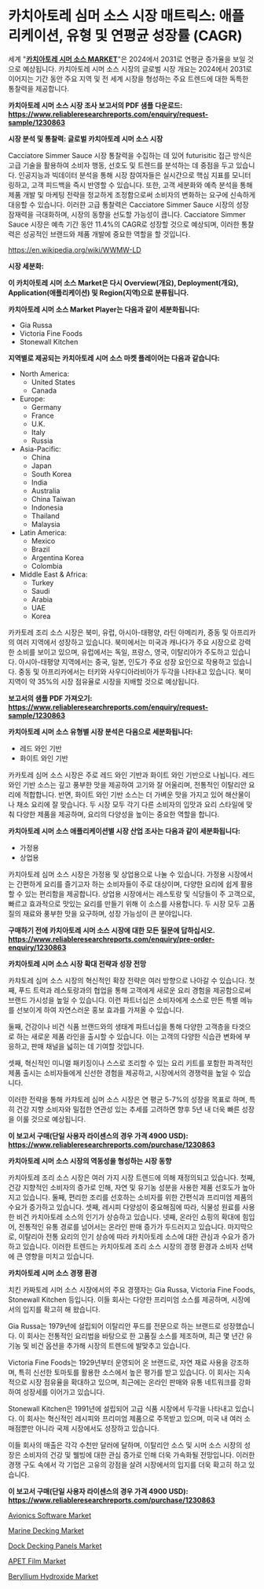 <p><h1>카치아토레 심머 소스 시장 매트릭스: 애플리케이션, 유형 및 연평균 성장률 (CAGR)</h1></p><p>세계 "<strong><a href="https://www.reliableresearchreports.com/cacciatore-simmer-sauce-r1230863?utm_campaign=106&utm_medium=8&utm_source=Github&utm_content=ia&utm_term=14112024&utm_id=cacciatore-simmer-sauce">카치아토레 시머 소스 MARKET</a></strong>"은 2024에서 2031로 연평균 증가율을 보일 것으로 예상됩니다. 카치아토레 시머 소스 시장의 글로벌 시장 개요는 2024에서 2031로 이어지는 기간 동안 주요 지역 및 전 세계 시장을 형성하는 주요 트렌드에 대한 독특한 통찰력을 제공합니다.</p>
<p><strong>카치아토레 시머 소스 시장 조사 보고서의 PDF 샘플 다운로드: <a href="https://www.reliableresearchreports.com/enquiry/request-sample/1230863?utm_campaign=106&utm_medium=8&utm_source=Github&utm_content=ia&utm_term=14112024&utm_id=cacciatore-simmer-sauce">https://www.reliableresearchreports.com/enquiry/request-sample/1230863</a></strong></p>
<p><strong>시장 분석 및 통찰력: 글로벌 카치아토레 시머 소스 시장</strong></p>
<p><p>Cacciatore Simmer Sauce 시장 통찰력을 수집하는 데 있어 futurisitic 접근 방식은 고급 기술을 활용하여 소비자 행동, 선호도 및 트렌드를 분석하는 데 중점을 두고 있습니다. 인공지능과 빅데이터 분석을 통해 시장 참여자들은 실시간으로 핵심 지표를 모니터링하고, 고객 피드백을 즉시 반영할 수 있습니다. 또한, 고객 세분화와 예측 분석을 통해 제품 개발 및 마케팅 전략을 정교하게 조정함으로써 소비자의 변화하는 요구에 신속하게 대응할 수 있습니다. 이러한 고급 통찰력은 Cacciatore Simmer Sauce 시장의 성장 잠재력을 극대화하며, 시장의 동향을 선도할 가능성이 큽니다. Cacciatore Simmer Sauce 시장은 예측 기간 동안 11.4%의 CAGR로 성장할 것으로 예상되며, 이러한 통찰력은 성공적인 브랜드와 제품 개발에 중요한 역할을 할 것입니다.</p></p>
<p><a href="%7CAUTHORITHY_DOMAIN_URL%7C?utm_campaign=106&utm_medium=8&utm_source=Github&utm_content=ia&utm_term=14112024&utm_id=cacciatore-simmer-sauce">https://en.wikipedia.org/wiki/WWMW-LD</a></p>
<p><strong>시장 세분화:</strong></p>
<p><strong>이 카치아토레 시머 소스 Market은 다시 Overview(개요), Deployment(개요), Application(애플리케이션) 및 Region(지역)으로 분류됩니다.</strong></p>
<p><strong>카치아토레 시머 소스 Market Player는 다음과 같이 세분화됩니다:</strong></p>
<p><ul><li>Gia Russa</li><li>Victoria Fine Foods</li><li>Stonewall Kitchen</li></ul></p>
<p><strong>지역별로 제공되는 카치아토레 시머 소스 마켓 플레이어는 다음과 같습니다:</strong></p>
<p><ul>
    <li>
        North America:
        <ul>
            <li>United States</li>
            <li>Canada</li>
        </ul>
    </li>
    <li>
        Europe:
        <ul>
            <li>Germany</li>
            <li>France</li>
            <li>U.K.</li>
            <li>Italy</li>
            <li>Russia</li>
        </ul>
    </li>
    <li>
        Asia-Pacific:
        <ul>
            <li>China</li>
            <li>Japan</li>
            <li>South Korea</li>
            <li>India</li>
            <li>Australia</li>
            <li>China Taiwan</li>
            <li>Indonesia</li>
            <li>Thailand</li>
            <li>Malaysia</li>
        </ul>
    </li>
    <li>
        Latin America:
        <ul>
            <li>Mexico</li>
            <li>Brazil</li>
            <li>Argentina Korea</li>
            <li>Colombia</li>
        </ul>
    </li>
    <li>
        Middle East & Africa:
        <ul>
            <li>Turkey</li>
            <li>Saudi</li>
            <li>Arabia</li>
            <li>UAE</li>
            <li>Korea</li>
        </ul>
    </li>
    </ul></p>
<p><p>카카토레 조리 소스 시장은 북미, 유럽, 아시아-태평양, 라틴 아메리카, 중동 및 아프리카의 여러 지역에서 성장하고 있습니다. 북미에서는 미국과 캐나다가 주요 시장으로 강력한 소비를 보이고 있으며, 유럽에서는 독일, 프랑스, 영국, 이탈리아가 주도하고 있습니다. 아시아-태평양 지역에서는 중국, 일본, 인도가 주요 성장 요인으로 작용하고 있습니다. 중동 및 아프리카에서는 터키와 사우디아라비아가 두각을 나타내고 있습니다. 북미 지역이 약 35%의 시장 점유율로 시장을 지배할 것으로 예상됩니다.</p></p>
<p><strong>보고서의 샘플 PDF 가져오기: <a href="https://www.reliableresearchreports.com/enquiry/request-sample/1230863?utm_campaign=106&utm_medium=8&utm_source=Github&utm_content=ia&utm_term=14112024&utm_id=cacciatore-simmer-sauce">https://www.reliableresearchreports.com/enquiry/request-sample/1230863</a></strong></p>
<p><strong>카치아토레 시머 소스 유형별 시장 분석은 다음으로 세분화됩니다:</strong></p>
<p><ul><li>레드 와인 기반</li><li>화이트 와인 기반</li></ul></p>
<p><p>카카토레 심머 소스 시장은 주로 레드 와인 기반과 화이트 와인 기반으로 나뉩니다. 레드 와인 기반 소스는 깊고 풍부한 맛을 제공하여 고기와 잘 어울리며, 전통적인 이탈리안 요리에 적합합니다. 반면, 화이트 와인 기반 소스는 더 가벼운 맛을 가지고 있어 해산물이나 채소 요리에 잘 맞습니다. 두 시장 모두 각기 다른 소비자의 입맛과 요리 스타일에 맞춰 다양한 제품을 제공하며, 요리의 다양성을 높이는 중요한 역할을 합니다.</p></p>
<p><strong>카치아토레 시머 소스 애플리케이션별 시장 산업 조사는 다음과 같이 세분화됩니다:</strong></p>
<p><ul><li>가정용</li><li>상업용</li></ul></p>
<p><p>카치아토레 심머 소스 시장은 가정용 및 상업용으로 나눌 수 있습니다. 가정용 시장에서는 간편하게 요리를 즐기고자 하는 소비자들이 주로 대상이며, 다양한 요리에 쉽게 활용할 수 있는 편리함을 제공합니다. 상업용 시장에서는 레스토랑 및 식당들이 주 고객으로, 빠르고 효과적으로 맛있는 요리를 만들기 위해 이 소스를 사용합니다. 두 시장 모두 고품질의 재료와 풍부한 맛을 요구하며, 성장 가능성이 큰 분야입니다.</p></p>
<p><strong>구매하기 전에 카치아토레 시머 소스 시장에 대한 모든 질문에 답하십시오. <a href="https://www.reliableresearchreports.com/enquiry/pre-order-enquiry/1230863?utm_campaign=106&utm_medium=8&utm_source=Github&utm_content=ia&utm_term=14112024&utm_id=cacciatore-simmer-sauce">https://www.reliableresearchreports.com/enquiry/pre-order-enquiry/1230863</a></strong></p>
<p><strong>카치아토레 시머 소스 시장 확대 전략과 성장 전망</strong></p>
<p><p>카챠토레 심머 소스 시장의 혁신적인 확장 전략은 여러 방향으로 나아갈 수 있습니다. 첫째, 푸드 트럭과 레스토랑과의 협업을 통해 고객에게 새로운 요리 경험을 제공함으로써 브랜드 가시성을 높일 수 있습니다. 이런 파트너십은 소비자에게 소스로 만든 특별 메뉴를 선보이게 하여 자연스러운 홍보 효과를 가져올 수 있습니다. </p><p>둘째, 건강이나 비건 식품 브랜드와의 생태계 파트너십을 통해 다양한 고객층을 타겟으로 하는 새로운 제품 라인을 출시할 수 있습니다. 이는 고객의 다양한 식습관 변화에 부응하고, 판매 채널을 넓히는 데 기여할 것입니다. </p><p>셋째, 혁신적인 미니멀 패키징이나 스스로 조리할 수 있는 요리 키트를 포함한 파격적인 제품 출시는 소비자들에게 신선한 경험을 제공하고, 시장에서의 경쟁력을 높일 수 있습니다. </p><p>이러한 전략을 통해 카챠토레 심머 소스 시장은 연 평균 5-7%의 성장을 목표로 하며, 특히 건강 지향 소비자와 밀접한 연관성 있는 추세를 고려하면 향후 5년 내 더욱 빠른 성장을 이룰 것으로 예상됩니다.</p></p>
<p><strong>이 보고서 구매(단일 사용자 라이센스의 경우 가격 4900 USD): <a href="https://www.reliableresearchreports.com/purchase/1230863?utm_campaign=106&utm_medium=8&utm_source=Github&utm_content=ia&utm_term=14112024&utm_id=cacciatore-simmer-sauce">https://www.reliableresearchreports.com/purchase/1230863</a></strong></p>
<p><strong>카치아토레 시머 소스 시장의 역동성을 형성하는 시장 동향</strong></p>
<p><p>카치아토레 조리 소스 시장은 여러 가지 시장 트렌드에 의해 재정의되고 있습니다. 첫째, 건강 지향적인 소비자의 증가로 인해, 자연 및 유기농 성분을 사용한 제품 선호도가 높아지고 있습니다. 둘째, 편리한 조리를 선호하는 소비자를 위한 간편식과 프리미엄 제품의 수요가 증가하고 있습니다. 셋째, 레시피 다양성이 중요해짐에 따라, 식물성 원료를 사용한 비건 카치아토레 소스의 인기가 상승하고 있습니다. 넷째, 온라인 쇼핑의 확대에 힘입어, 전통적인 유통 경로를 넘어서는 온라인 판매 증가가 두드러지고 있습니다. 마지막으로, 이탈리아 전통 요리의 인기 상승에 따라 카치아토레 소스에 대한 관심과 수요가 증가하고 있습니다. 이러한 트렌드는 카치아토레 조리 소스 시장의 경쟁 환경과 소비자 선택에 큰 영향을 미치고 있습니다.</p></p>
<p><strong>카치아토레 시머 소스 경쟁 환경</strong></p>
<p><p>치킨 카짜토레 시머 소스 시장에서의 주요 경쟁자는 Gia Russa, Victoria Fine Foods, Stonewall Kitchen 등입니다. 이들 회사는 다양한 프리미엄 소스를 제공하며, 시장에서의 입지를 확고히 해 왔습니다.</p><p>Gia Russa는 1979년에 설립되어 이탈리안 푸드를 전문으로 하는 브랜드로 성장했습니다. 이 회사는 전통적인 요리법을 바탕으로 한 고품질 소스를 제조하며, 최근 몇 년간 유기농 및 비건 옵션을 추가해 시장의 트렌드에 발맞추고 있습니다.</p><p>Victoria Fine Foods는 1929년부터 운영되어 온 브랜드로, 자연 재료 사용을 강조하며, 특히 신선한 토마토를 활용한 소스에서 높은 평가를 받고 있습니다. 이 회사는 지속적으로 시장 점유율을 확대하고 있으며, 최근에는 온라인 판매와 유통 네트워크를 강화하여 성장세를 이어가고 있습니다.</p><p>Stonewall Kitchen은 1991년에 설립되어 고급 식품 시장에서 두각을 나타내고 있습니다. 이 회사는 혁신적인 레시피와 프리미엄 제품으로 주목받고 있으며, 미국 내 여러 소매점뿐만 아니라 국제 시장에서도 성장하고 있습니다.</p><p>이들 회사의 매출은 각각 수천만 달러에 달하며, 이탈리안 소스 및 시머 소스 시장의 성장은 소비자의 건강 및 웰빙에 대한 관심 증가로 인해 더욱 가속화될 전망입니다. 이러한 경쟁 구도 속에서 각 기업은 고유의 강점을 살려 시장에서의 입지를 더욱 확고히 하고 있습니다.</p></p>
<p><strong>이 보고서 구매(단일 사용자 라이센스의 경우 가격 4900 USD): <a href="https://www.reliableresearchreports.com/purchase/1230863?utm_campaign=106&utm_medium=8&utm_source=Github&utm_content=ia&utm_term=14112024&utm_id=cacciatore-simmer-sauce">https://www.reliableresearchreports.com/purchase/1230863</a></strong></p>
<p><p><a href="https://issuu.com/reportprime-2/docs/avionics-software-market-size-2030._311aee2806d645?utm_campaign=106&utm_medium=8&utm_source=Github&utm_content=ia&utm_term=14112024&utm_id=cacciatore-simmer-sauce">Avionics Software Market</a></p><p><a href="https://github.com/nathandecarvalho/Market-Research-Report-List-5/blob/main/marine-decking-market.md?utm_campaign=106&utm_medium=8&utm_source=Github&utm_content=ia&utm_term=14112024&utm_id=cacciatore-simmer-sauce">Marine Decking Market</a></p><p><a href="https://github.com/julyju69/Market-Research-Report-List-5/blob/main/dock-decking-panels-market.md?utm_campaign=106&utm_medium=8&utm_source=Github&utm_content=ia&utm_term=14112024&utm_id=cacciatore-simmer-sauce">Dock Decking Panels Market</a></p><p><a href="https://www.linkedin.com/pulse/global-apet-film-market-forecast-2024-2031-trends-impact-putyc?utm_campaign=106&utm_medium=8&utm_source=Github&utm_content=ia&utm_term=14112024&utm_id=cacciatore-simmer-sauce">APET Film Market</a></p><p><a href="https://www.linkedin.com/pulse/beryllium-hydroxide-market-global-regional-analysis-focus-avp0c?utm_campaign=106&utm_medium=8&utm_source=Github&utm_content=ia&utm_term=14112024&utm_id=cacciatore-simmer-sauce">Beryllium Hydroxide Market</a></p></p>